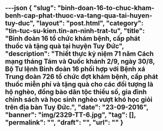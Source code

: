 ---json
{
    "slug": "binh-doan-16-to-chuc-kham-benh-cap-phat-thuoc-va-tang-qua-tai-huyen-tuy-duc",
    "layout": "post.html",
    "category": "tin-tuc-su-kien.tin-an-ninh-trat-tu",
    "title": "Binh đoàn 16 tổ chức khám bệnh, cấp phát thuốc và tặng quà tại huyện Tuy Đức",
    "description": "Thiết thực kỷ niệm 71 năm Cách mạng tháng Tám và Quốc khánh 2/9, ngày 30/8, Bộ Tư lệnh Binh đoàn 16 phối hợp với Bệnh xá Trung đoàn 726 tổ chức đợt khám bệnh, cấp phát thuốc miễn phí và tặng quà cho các đối tượng là hộ nghèo, đồng bào dân tộc thiểu số, gia đình chính sách và học sinh nghèo vượt khó học giỏi trên địa bàn Tuy Đức.",
    "date": "23-09-2016",
    "banner": "img/2329-TT-6.jpg",
    "tag": [],
    "permalink": "",
    "draft": "",
    "url": ""
}
---
